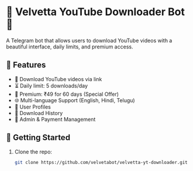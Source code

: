# 🎀 Velvetta YouTube Downloader Bot 🎀

A Telegram bot that allows users to download YouTube videos with a beautiful interface, daily limits, and premium access.

## 🌟 Features
- 🎥 Download YouTube videos via link
- ⏳ Daily limit: 5 downloads/day
- 💎 Premium: ₹49 for 60 days (Special Offer)
- 🌐 Multi-language Support (English, Hindi, Telugu)
- 👤 User Profiles
- 🧾 Download History
- 🔐 Admin & Payment Management

## 🚀 Getting Started

1. Clone the repo:
   ```bash
   git clone https://github.com/velvetabot/velvetta-yt-downloader.git
